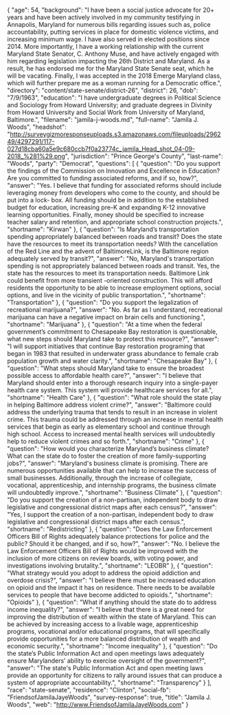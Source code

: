 {
  "age": 54,
  "background": "I have been a social justice advocate for 20+ years and have been actively involved in my community testifying in Annapolis, Maryland for numerous bills regarding issues such as, police accountability, putting services in place for domestic violence victims, and increasing minimum wage. I have also served in elected positions since 2014. More importantly, I have a working relationship with the current Maryland State Senator, C. Anthony Muse, and have actively engaged with him regarding legislation impacting the 26th District and Maryland. As a result, he has endorsed me for the Maryland State Senate seat, which he will be vacating. Finally, I was accepted in the 2018 Emerge Maryland class, which will further prepare me as a woman running for a Democratic office.",
  "directory": "content/state-senate/district-26",
  "district": 26,
  "dob": "7/9/1963",
  "education": "I have undergraduate degrees in Political Science and Sociology from Howard University; and graduate degrees in Divinity from Howard University and Social Work from University of Maryland, Baltimore.",
  "filename": "jamila-j-woods.md",
  "full-name": "Jamila J. Woods",
  "headshot": "http://surveygizmoresponseuploads.s3.amazonaws.com/fileuploads/296249/4297291/117-027d18cba60a5e9c680ccb7f0a23774c_jamila_Head_shot_04-09-2018_%281%29.png",
  "jurisdiction": "Prince George's County",
  "last-name": "Woods",
  "party": "Democrat",
  "questions": [
    {
      "question": "Do you support the findings of the Commission on Innovation and Excellence in Education? Are you committed to funding associated reforms, and if so, how?",
      "answer": "Yes. I believe that funding for associated reforms should include leveraging money from developers who come to the county, and should be put into a lock- box.  All funding should be in addition to the established budget for education, increasing pre-K and expanding K-12 innovative learning opportunities. Finally, money should be specified to increase teacher salary and retention, and appropriate school construction projects.",
      "shortname": "Kirwan"
    },
    {
      "question": "Is Maryland’s transportation spending appropriately balanced between roads and transit? Does the state have the resources to meet its transportation needs? With the cancellation of the Red Line and the advent of BaltimoreLink, is the Baltimore region adequately served by transit?",
      "answer": "No, Maryland's transportation spending is not appropriately balanced between roads and transit.  Yes, the state has the resources to meet its transportation needs.   Baltimore Link could benefit from more transient -oriented construction. This will afford residents the opportunity to be able to increase employment options, social options, and live in the vicinity of public transportation.",
      "shortname": "Transportation"
    },
    {
      "question": "Do you support the legalization of recreational marijuana?",
      "answer": "No. As far as I understand, recreational marijuana can have a negative impact on brain cells and functioning.",
      "shortname": "Marijuana"
    },
    {
      "question": "At a time when the federal government’s commitment to Chesapeake Bay restoration is questionable, what new steps should Maryland take to protect this resource?",
      "answer": "I will support initiatives that continue Bay restoration programing that began in 1983 that resulted in underwater grass abundance to female crab population growth and water clarity.",
      "shortname": "Chesapeake Bay"
    },
    {
      "question": "What steps should Maryland take to ensure the broadest possible access to affordable health care?",
      "answer": "I believe that Maryland should enter into a thorough research inquiry into a single-payer health care system. This system will provide healthcare services for all.",
      "shortname": "Health Care"
    },
    {
      "question": "What role should the state play in helping Baltimore address violent crime?",
      "answer": "Baltimore could address the underlying trauma that tends to result in an increase in violent crime. This trauma could be addressed through an increase in mental health services that begin as early as elementary school and continue through high school. Access to increased mental health services will undoubtedly help to reduce violent crimes and so forth.",
      "shortname": "Crime"
    },
    {
      "question": "How would you characterize Maryland’s business climate? What can the state do to foster the creation of more family-supporting jobs?",
      "answer": "Maryland's business climate is promising. There are numerous opportunities available that can help to increase the success of small businesses.  Additionally, through the increase of collegiate, vocational, apprenticeship, and internship programs, the business climate will undoubtedly improve.",
      "shortname": "Business Climate"
    },
    {
      "question": "Do you support the creation of a non-partisan, independent body to draw legislative and congressional district maps after each census?",
      "answer": "Yes, I support the creation of a non-partisan, independent body to draw legislative and congressional district maps after each census.",
      "shortname": "Redistricting"
    },
    {
      "question": "Does the Law Enforcement Officers Bill of Rights adequately balance protections for police and the public? Should it be changed, and if so, how?",
      "answer": "No. I believe the Law Enforcement Officers Bill of Rights would be improved with the inclusion of more citizens on review boards, with voting power,  and investigations involving brutality.",
      "shortname": "LEOBR"
    },
    {
      "question": "What strategy would you adopt to address the opioid addiction and overdose crisis?",
      "answer": "I believe there must be increased education on opioid and the impact it has on residence.  There needs to be available services to people that have become addicted to opioids.",
      "shortname": "Opioids"
    },
    {
      "question": "What if anything should the state do to address income inequality?",
      "answer": "I believe that there is a great need for improving the distribution of wealth within the state of Maryland. This can be achieved by increasing access to a livable wage, apprenticeship programs, vocational and/or educational programs, that will specifically provide opportunities for a more balanced distribution of wealth and economic security.",
      "shortname": "Income inequality"
    },
    {
      "question": "Do the state’s Public Information Act and open meetings laws adequately ensure Marylanders’ ability to exercise oversight of the government?",
      "answer": "The state's Public Information Act and open meeting laws provide an opportunity for citizens to rally around issues that can produce a system of appropriate accountability.",
      "shortname": "Transparency"
    }
  ],
  "race": "state-senate",
  "residence": "Clinton",
  "social-fb": "FriendsofJamilaJayeWoods",
  "survey-response": true,
  "title": "Jamila J. Woods",
  "web": "http://www.FriendsofJamilaJayeWoods.com"
}
